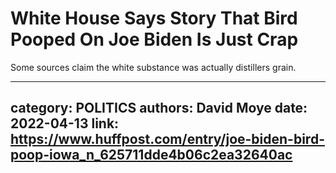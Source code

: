 # White House Says Story That Bird Pooped On Joe Biden Is Just Crap

Some sources claim the white substance was actually distillers grain.

---
category: POLITICS
authors: David Moye
date: 2022-04-13
link: https://www.huffpost.com/entry/joe-biden-bird-poop-iowa_n_625711dde4b06c2ea32640ac
---

